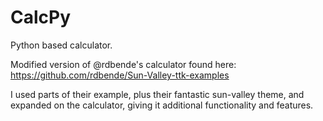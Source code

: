 # CalcPy

Python based calculator.

Modified version of @rdbende's calculator found here: https://github.com/rdbende/Sun-Valley-ttk-examples

I used parts of their example, plus their fantastic sun-valley theme, and expanded on the calculator, giving it additional functionality and features.
